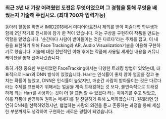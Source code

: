 ### 최근 3년 내 가장 어려웠던 도전은 무엇이었으며 그 경험을 통해 무엇을 배웠는지 기술해 주십시오. (최대 700자 입력가능)

동아리 활동을 하면서 IMID2018에서 미디어아트전시 제의를 받아 미술대학 학부생과 함께 2인 작가로 전시회에 참가 한 적이 있습니다. 저는 구상을 구현하여 작품을 만드는 역할을 맡았습니다. '순간마다 사람이 받아들이는 것은 다르다'라는 주제를 잡고, 이 내용을 표현하기 위해 Face Tracking과 AR, Audio Visualization기술을 이용해 구현하기로 했습니다. 기술에 대한 전반적인 이해 후에는 작품에 사용될 세세한 내용을 커뮤니케이션을 통해 풀어나갔습니다. 

특히 가장 중요한 부분이었던 FaceTracking에서는 다양한 트래킹 방법이 있었는데, 대표적으로 Harr와 DNN 방식이 있었습니다. Harr는 인식률이 좋지 않아 얼굴을 잡고 놓치는 확률이 높았고, DNN은 인식률이 높았지만, 매순간 사람이 받아들이는 것은 다르다 라는 주제를 표현하기 위해서는 얼굴을 계속 트래킹하는 것 보다, 불연속적으로 트래킹 하게 되는 Harr를 사용하는 것이 더 잘 표현 할 수 있겠다 라는 이야기를 주고 받았고, 이를 작품에 반영하여 원하는 메세지를 잘 전달하기 위해 노력하였습니다. 원래라면 당연히 DNN을 선택하였겠지만, 협업하는 사람의 의견을 듣고 존중하는 과정을 통해 세심한 부분까지도 생각하여 구현하는 새로운 경험이 되었습니다. 